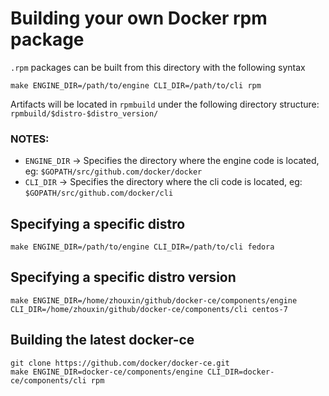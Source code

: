 # Building your own Docker rpm package

`.rpm` packages can be built from this directory with the following syntax

```shell
make ENGINE_DIR=/path/to/engine CLI_DIR=/path/to/cli rpm
```

Artifacts will be located in `rpmbuild` under the following directory structure:
`rpmbuild/$distro-$distro_version/`

### NOTES:
* `ENGINE_DIR` -> Specifies the directory where the engine code is located, eg: `$GOPATH/src/github.com/docker/docker`
* `CLI_DIR` -> Specifies the directory where the cli code is located, eg: `$GOPATH/src/github.com/docker/cli`

## Specifying a specific distro

```shell
make ENGINE_DIR=/path/to/engine CLI_DIR=/path/to/cli fedora
```

## Specifying a specific distro version
```shell
make ENGINE_DIR=/home/zhouxin/github/docker-ce/components/engine CLI_DIR=/home/zhouxin/github/docker-ce/components/cli centos-7
```

## Building the latest docker-ce

```shell
git clone https://github.com/docker/docker-ce.git
make ENGINE_DIR=docker-ce/components/engine CLI_DIR=docker-ce/components/cli rpm
```
